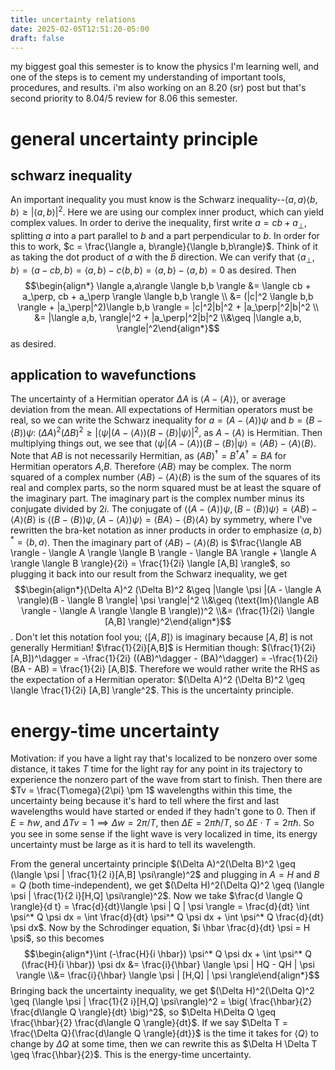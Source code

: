```yaml
---
title: uncertainty relations
date: 2025-02-05T12:51:20-05:00
draft: false
---
```

my biggest goal this semester is to know the physics I'm learning well, and one of the steps is to cement my understanding of important tools, procedures, and results. i'm also working on an 8.20 (sr) post but that's second priority to 8.04/5 review for 8.06 this semester. 

# general uncertainty principle

## schwarz inequality
An important inequality you must know is the Schwarz inequality--$\langle a, a \rangle \langle b, b \rangle \geq |\langle a, b \rangle|^2$. Here we are using our complex inner product, which can yield complex values. In order to derive the inequality, first write $a = cb + a_\perp$, splitting $a$ into a part parallel to $b$ and a part perpendicular to $b$. In order for this to work, $c = \frac{\langle a, b\rangle}{\langle b,b\rangle}$. Think of it as taking the dot product of $a$ with the $\hat b$ direction. We can verify that $\langle a_\perp, b\rangle = \langle a - cb, b \rangle = \langle a,b \rangle - c \langle b,b \rangle = \langle a, b \rangle - \langle a, b \rangle = 0$ as desired. Then $$\begin{align*}
\langle a,a\rangle \langle b,b \rangle &= \langle cb + a_\perp, cb + a_\perp \rangle \langle b,b \rangle \\ &= (|c|^2 \langle b,b \rangle + |a_\perp|^2)\langle b,b \rangle = |c|^2|b|^2 + |a_\perp|^2|b|^2 \\ &= |\langle a,b, \rangle|^2 + |a_\perp|^2|b|^2 \\&\geq |\langle a,b, \rangle|^2\end{align*}$$ as desired.
## application to wavefunctions
The uncertainty of a Hermitian operator $\Delta A$ is $\langle A - \langle A \rangle \rangle$, or average deviation from the mean. All expectations of Hermitian operators must be real, so we can write the Schwarz inequality for $a = (A - \langle A \rangle) \psi$ and $b = (B - \langle B \rangle) \psi$: $(\Delta A)^2 (\Delta B)^2 \geq |\langle \psi |(A - \langle A \rangle)(B - \langle B \rangle| \psi \rangle|^2$, as $A - \langle A \rangle$ is Hermitian. Then multiplying things out, we see that $\langle \psi |(A - \langle A \rangle)(B - \langle B \rangle| \psi \rangle = \langle AB \rangle - \langle A \rangle \langle B \rangle$. Note that $AB$ is not necessarily Hermitian, as $(AB)^\dagger = B^\dagger A^\dagger = BA$ for Hermitian operators $A$,$B$. Therefore $\langle AB \rangle$ may be complex. The norm squared of a complex number $\langle AB \rangle - \langle A \rangle \langle B \rangle$ is the sum of the squares of its real and complex parts, so the norm squared must be at least the square of the imaginary part. The imaginary part is the complex number minus its conjugate divided by $2i$. The conjugate of $\langle (A - \langle A \rangle)\psi, (B - \langle B \rangle) \psi \rangle = \langle AB \rangle - \langle A \rangle \langle B \rangle$ is $\langle (B - \langle B \rangle) \psi, (A - \langle A \rangle) \psi \rangle = \langle BA \rangle - \langle B \rangle \langle A \rangle$ by symmetry, where I've rewritten the bra-ket notation as inner products in order to emphasize $\langle a,b \rangle^* = \langle b,a \rangle$. Then the imaginary part of $\langle AB \rangle - \langle A \rangle \langle B \rangle$ is $\frac{\langle AB \rangle - \langle A \rangle \langle B \rangle - \langle BA \rangle + \langle A \rangle \langle B \rangle}{2i} = \frac{1}{2i} \langle [A,B] \rangle$, so plugging it back into our result from the Schwarz inequality, we get $$\begin{align*}(\Delta A)^2 (\Delta B)^2 &\geq |\langle \psi |(A - \langle A \rangle)(B - \langle B \rangle| \psi \rangle|^2 \\&\geq (\text{Im}(\langle AB \rangle - \langle A \rangle \langle B \rangle))^2 \\&= (\frac{1}{2i} \langle [A,B] \rangle)^2\end{align*}$$. Don't let this notation fool you; $\langle [A,B] \rangle$ is imaginary because $[A,B]$ is not generally Hermitian! $\frac{1}{2i}[A,B]$ is Hermitian though: $(\frac{1}{2i}[A,B])^\dagger = -\frac{1}{2i} ((AB)^\dagger - (BA)^\dagger) = -\frac{1}{2i} (BA - AB) = \frac{1}{2i} [A,B]$. Therefore we would rather write the RHS as the expectation of a Hermitian operator: $(\Delta A)^2 (\Delta B)^2 \geq \langle \frac{1}{2i} [A,B] \rangle^2$. This is the uncertainty principle.
# energy-time uncertainty

Motivation: if you have a light ray that's localized to be nonzero over some distance, it takes $T$ time for the light ray for any point in its trajectory to experience the nonzero part of the wave from start to finish. Then there are $Tv = \frac{T\omega}{2\pi} \pm 1$ wavelengths within this time, the uncertainty being because it's hard to tell where the first and last wavelengths would have started or ended if they hadn't gone to 0. Then if $E = \hbar w$, and $\Delta Tv = 1 \implies \Delta w = 2 \pi/T$, then $\Delta E = 2 \pi \hbar / T$, so $\Delta E \cdot T = 2 \pi \hbar$. So you see in some sense if the light wave is very localized in time, its energy uncertainty must be large as it is hard to tell its wavelength.

From the general uncertainty principle $(\Delta A)^2(\Delta B)^2 \geq (\langle \psi | \frac{1}{2 i}[A,B] \psi\rangle)^2$ and plugging in $A=H$ and $B=Q$ (both time-independent), we get $(\Delta H)^2(\Delta Q)^2 \geq (\langle \psi | \frac{1}{2 i}[H,Q] \psi\rangle)^2$.
Now we take $\frac{d \langle Q \rangle}{d t} = \frac{d}{dt}\langle \psi | Q | \psi \rangle = \frac{d}{dt} \int \psi^* Q \psi dx = \int \frac{d}{dt} \psi^* Q \psi dx + \int \psi^* Q \frac{d}{dt} \psi dx$. Now by the Schrodinger equation, $i \hbar \frac{d}{dt} \psi = H \psi$, so this becomes $$\begin{align*}\int (-\frac{H}{i \hbar}) \psi^* Q \psi dx + \int \psi^* Q (\frac{H}{i \hbar}) \psi dx &= \frac{i}{\hbar} \langle \psi | HQ - QH | \psi \rangle \\&=  \frac{i}{\hbar} \langle \psi | [H,Q] | \psi \rangle\end{align*}$$
Bringing back the uncertainty inequality, we get $(\Delta H)^2(\Delta Q)^2 \geq (\langle \psi | \frac{1}{2 i}[H,Q] \psi\rangle)^2 = \big( \frac{\hbar}{2} \frac{d\langle Q \rangle}{dt} \big)^2$, so $\Delta H\Delta Q \geq \frac{\hbar}{2} \frac{d\langle Q \rangle}{dt}$. If we say $\Delta T = \frac{\Delta Q}{\frac{d\langle Q \rangle}{dt}}$ is the time it takes for $\langle Q \rangle$ to change by $\Delta Q$ at some time, then we can rewrite this as $\Delta H \Delta T \geq \frac{\hbar}{2}$. This is the energy-time uncertainty.